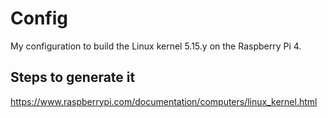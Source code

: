 # Config

My configuration to build the Linux kernel 5.15.y on the Raspberry Pi 4.

## Steps to generate it

https://www.raspberrypi.com/documentation/computers/linux_kernel.html
